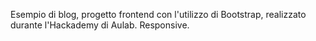 Esempio di blog, progetto frontend con l'utilizzo di Bootstrap, realizzato durante l'Hackademy di Aulab. Responsive.
